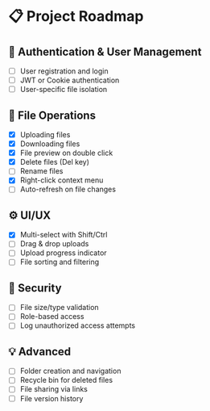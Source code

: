 # 📋 Project Roadmap

## 🔑 Authentication & User Management
- [ ] User registration and login
- [ ] JWT or Cookie authentication
- [ ] User-specific file isolation

## 📁 File Operations
- [x] Uploading files
- [x] Downloading files
- [x] File preview on double click
- [x] Delete files (Del key)
- [ ] Rename files
- [x] Right-click context menu
- [ ] Auto-refresh on file changes

## ⚙️ UI/UX
- [x] Multi-select with Shift/Ctrl
- [ ] Drag & drop uploads
- [ ] Upload progress indicator
- [ ] File sorting and filtering

## 🔐 Security
- [ ] File size/type validation
- [ ] Role-based access
- [ ] Log unauthorized access attempts

## 💡 Advanced
- [ ] Folder creation and navigation
- [ ] Recycle bin for deleted files
- [ ] File sharing via links
- [ ] File version history
